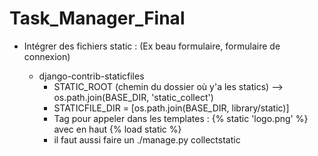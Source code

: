 # Task_Manager_Final

- Intégrer des fichiers static :
  (Ex beau formulaire, formulaire de connexion)

  - django-contrib-staticfiles
    - STATIC_ROOT (chemin du dossier où y'a les statics) --> os.path.join(BASE_DIR, 'static_collect')
    - STATICFILE_DIR = [os.path.join(BASE_DIR, library/static)]
    - Tag pour appeler dans les templates : {% static 'logo.png' %} avec en haut {% load static %}
    - il faut aussi faire un ./manage.py collectstatic
